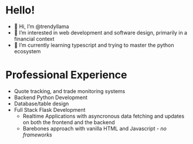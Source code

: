 # Hello!

- 👋 Hi, I’m @trendyllama
- 👀 I’m interested in web development and software design, primarily in a financial context
- 🌱 I’m currently learning typescript and trying to master the python ecosystem

# Professional Experience
  - Quote tracking, and trade monitoring systems
  - Backend Python Development
  - Database/table design
  - Full Stack Flask Development
    - Realtime Applications with asyncronous data fetching and updates on both the frontend and the backend
    - Barebones approach with vanilla HTML and Javascript - *no frameworks*


<!---
trendyllama/trendyllama is a ✨ special ✨ repository because its `README.md` (this file) appears on your GitHub profile.
You can click the Preview link to take a look at your changes.
--->
